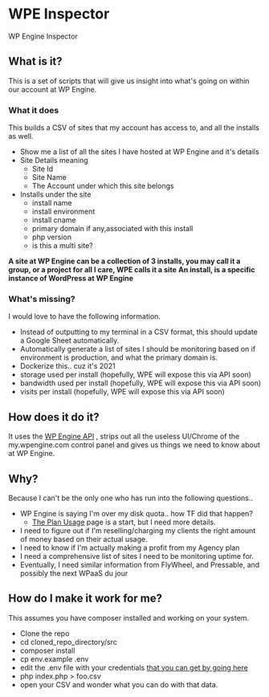 # WPE Inspector
WP Engine Inspector 

## What is it? 

This is a set of scripts that will give us insight into what's going on within our account at WP Engine. 


### What it does
This builds a CSV of sites that my account has access to, and all the installs as well. 

- Show me a list of all the sites I have hosted at WP Engine and it's details
- Site Details meaning 
    - Site Id 
    - Site Name
    - The Account under which this site belongs 
- Installs under the site
    - install name
    - install environment
    - install cname
    - primary domain if any,associated with this install
    - php version 
    - is this a multi site?

**A site at WP Engine can be a collection of 3 installs, you may call it a group, or a project for all I care, WPE calls it a site**
**An install, is a specific instance of WordPress at WP Engine**

### What's missing? 

I would love to have the following information. 


- Instead of outputting to my terminal in a CSV format, this should update a Google Sheet automatically. 
- Automatically generate a list of sites I should be monitoring based on if environment is production, and what the primary domain is.
- Dockerize this.. cuz it's 2021 
- storage used per install (hopefully, WPE will expose this via API soon)
- bandwidth used per install (hopefully, WPE will expose this via API soon)
- visits per install (hopefully, WPE will expose this via API soon)

## How does it do it? 

It uses the [WP Engine API](https://wpengineapi.com/reference) , strips out all the useless UI/Chrome of the my.wpengine.com control panel and gives us things we need
to know about at WP Engine. 

## Why? 

Because I can't be the only one who has run into the following questions..

- WP Engine is saying I'm over my disk quota.. how TF did that happen?
    - [The Plan Usage](https://my.wpengine.com/plan_usage#/Details) page is a start, but I need more details.
- I need to figure out if I'm reselling/charging my clients the right amount of money based on their actual usage.
- I need to know if I'm actually making a profit from my Agency plan
- I need a comprehensive list of sites I need to be monitoring uptime for.
- Eventually, I need similar information from FlyWheel, and Pressable, and possibly the next WPaaS du jour

## How do I make it work for me?

This assumes you have composer installed and working on your system.

- Clone the repo
- cd cloned_repo_directory/src
- composer install
- cp env.example .env 
- edit the .env file with your credentials [that you can get by going here](https://my.wpengine.com/api_access)
- php index.php > foo.csv 
- open your CSV and wonder what you can do with that data.